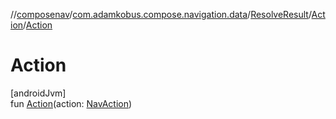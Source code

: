 //[composenav](../../../../index.md)/[com.adamkobus.compose.navigation.data](../../index.md)/[ResolveResult](../index.md)/[Action](index.md)/[Action](-action.md)

# Action

[androidJvm]\
fun [Action](-action.md)(action: [NavAction](../../../com.adamkobus.compose.navigation.action/-nav-action/index.md))
